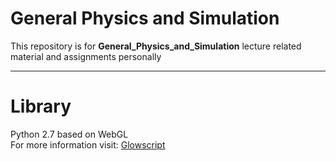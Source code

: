 # General Physics and Simulation
This repository is for **General_Physics_and_Simulation** lecture related material and assignments personally

---

# Library
Python 2.7 based on WebGL  
For more information visit: [Glowscript](https://www.glowscript.org/)
